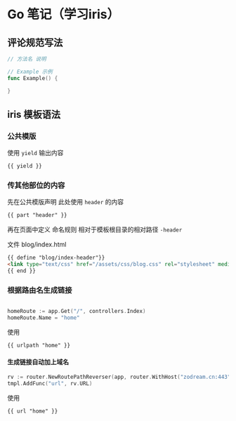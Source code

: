 # Go 笔记（学习iris）

## 评论规范写法

```go 
// 方法名 说明

// Example 示例
func Example() {

}

```

## iris 模板语法

### 公共模版

使用 `yield` 输出内容

```html
{{ yield }}

```

### 传其他部位的内容
先在公共模版声明 此处使用 `header` 的内容
```html
{{ part "header" }}

```

再在页面中定义 命名规则 相对于模板根目录的相对路径 `-header`

文件 blog/index.html
```html
{{ define "blog/index-header"}}
<link type="text/css" href="/assets/css/blog.css" rel="stylesheet" media="all">
{{ end }}
```

### 根据路由名生成链接

```go

homeRoute := app.Get("/", controllers.Index)
homeRoute.Name = "home"
```

使用

```
{{ urlpath "home" }}
```

#### 生成链接自动加上域名

```go
rv := router.NewRoutePathReverser(app, router.WithHost("zodream.cn:443"))
tmpl.AddFunc("url", rv.URL)
```

使用
```
{{ url "home" }}
```
